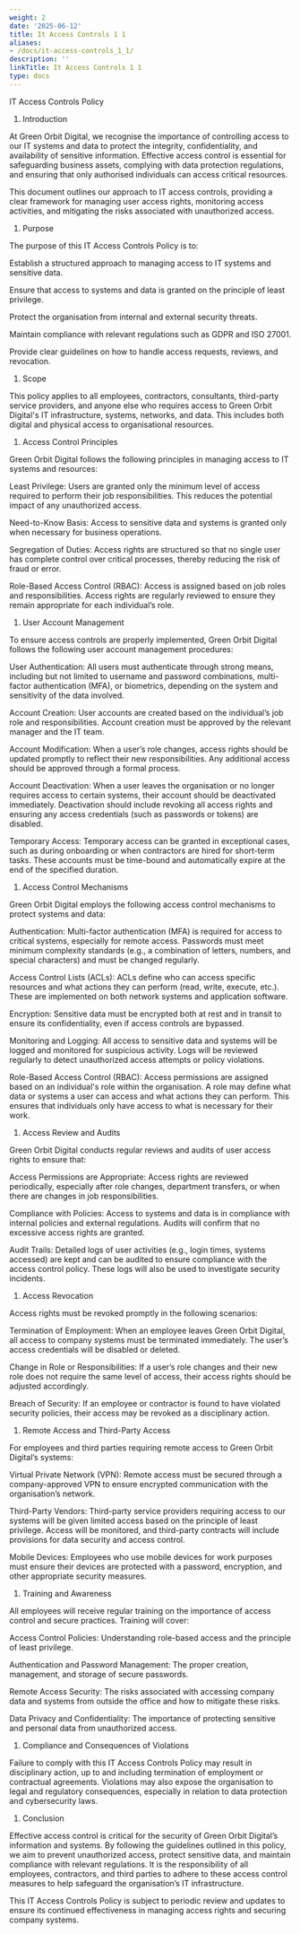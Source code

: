 ```yaml
---
weight: 2
date: '2025-06-12'
title: It Access Controls 1 1
aliases:
- /docs/it-access-controls_1_1/
description: ''
linkTitle: It Access Controls 1 1
type: docs
---
```


IT Access Controls Policy

1. Introduction

At Green Orbit Digital, we recognise the importance of controlling access to our IT systems and data to protect the integrity, confidentiality, and availability of sensitive information. Effective access control is essential for safeguarding business assets, complying with data protection regulations, and ensuring that only authorised individuals can access critical resources.

This document outlines our approach to IT access controls, providing a clear framework for managing user access rights, monitoring access activities, and mitigating the risks associated with unauthorized access.

1. Purpose

The purpose of this IT Access Controls Policy is to:

Establish a structured approach to managing access to IT systems and sensitive data.

Ensure that access to systems and data is granted on the principle of least privilege.

Protect the organisation from internal and external security threats.

Maintain compliance with relevant regulations such as GDPR and ISO 27001.

Provide clear guidelines on how to handle access requests, reviews, and revocation.

1. Scope

This policy applies to all employees, contractors, consultants, third-party service providers, and anyone else who requires access to Green Orbit Digital's IT infrastructure, systems, networks, and data. This includes both digital and physical access to organisational resources.

1. Access Control Principles

Green Orbit Digital follows the following principles in managing access to IT systems and resources:

Least Privilege: Users are granted only the minimum level of access required to perform their job responsibilities. This reduces the potential impact of any unauthorized access.

Need-to-Know Basis: Access to sensitive data and systems is granted only when necessary for business operations.

Segregation of Duties: Access rights are structured so that no single user has complete control over critical processes, thereby reducing the risk of fraud or error.

Role-Based Access Control (RBAC): Access is assigned based on job roles and responsibilities. Access rights are regularly reviewed to ensure they remain appropriate for each individual’s role.

1. User Account Management

To ensure access controls are properly implemented, Green Orbit Digital follows the following user account management procedures:

User Authentication: All users must authenticate through strong means, including but not limited to username and password combinations, multi-factor authentication (MFA), or biometrics, depending on the system and sensitivity of the data involved.

Account Creation: User accounts are created based on the individual’s job role and responsibilities. Account creation must be approved by the relevant manager and the IT team.

Account Modification: When a user’s role changes, access rights should be updated promptly to reflect their new responsibilities. Any additional access should be approved through a formal process.

Account Deactivation: When a user leaves the organisation or no longer requires access to certain systems, their account should be deactivated immediately. Deactivation should include revoking all access rights and ensuring any access credentials (such as passwords or tokens) are disabled.

Temporary Access: Temporary access can be granted in exceptional cases, such as during onboarding or when contractors are hired for short-term tasks. These accounts must be time-bound and automatically expire at the end of the specified duration.

1. Access Control Mechanisms

Green Orbit Digital employs the following access control mechanisms to protect systems and data:

Authentication: Multi-factor authentication (MFA) is required for access to critical systems, especially for remote access. Passwords must meet minimum complexity standards (e.g., a combination of letters, numbers, and special characters) and must be changed regularly.

Access Control Lists (ACLs): ACLs define who can access specific resources and what actions they can perform (read, write, execute, etc.). These are implemented on both network systems and application software.

Encryption: Sensitive data must be encrypted both at rest and in transit to ensure its confidentiality, even if access controls are bypassed.

Monitoring and Logging: All access to sensitive data and systems will be logged and monitored for suspicious activity. Logs will be reviewed regularly to detect unauthorized access attempts or policy violations.

Role-Based Access Control (RBAC): Access permissions are assigned based on an individual's role within the organisation. A role may define what data or systems a user can access and what actions they can perform. This ensures that individuals only have access to what is necessary for their work.

1. Access Review and Audits

Green Orbit Digital conducts regular reviews and audits of user access rights to ensure that:

Access Permissions are Appropriate: Access rights are reviewed periodically, especially after role changes, department transfers, or when there are changes in job responsibilities.

Compliance with Policies: Access to systems and data is in compliance with internal policies and external regulations. Audits will confirm that no excessive access rights are granted.

Audit Trails: Detailed logs of user activities (e.g., login times, systems accessed) are kept and can be audited to ensure compliance with the access control policy. These logs will also be used to investigate security incidents.

1. Access Revocation

Access rights must be revoked promptly in the following scenarios:

Termination of Employment: When an employee leaves Green Orbit Digital, all access to company systems must be terminated immediately. The user’s access credentials will be disabled or deleted.

Change in Role or Responsibilities: If a user’s role changes and their new role does not require the same level of access, their access rights should be adjusted accordingly.

Breach of Security: If an employee or contractor is found to have violated security policies, their access may be revoked as a disciplinary action.

1. Remote Access and Third-Party Access

For employees and third parties requiring remote access to Green Orbit Digital’s systems:

Virtual Private Network (VPN): Remote access must be secured through a company-approved VPN to ensure encrypted communication with the organisation’s network.

Third-Party Vendors: Third-party service providers requiring access to our systems will be given limited access based on the principle of least privilege. Access will be monitored, and third-party contracts will include provisions for data security and access control.

Mobile Devices: Employees who use mobile devices for work purposes must ensure their devices are protected with a password, encryption, and other appropriate security measures.

1. Training and Awareness

All employees will receive regular training on the importance of access control and secure practices. Training will cover:

Access Control Policies: Understanding role-based access and the principle of least privilege.

Authentication and Password Management: The proper creation, management, and storage of secure passwords.

Remote Access Security: The risks associated with accessing company data and systems from outside the office and how to mitigate these risks.

Data Privacy and Confidentiality: The importance of protecting sensitive and personal data from unauthorized access.

1. Compliance and Consequences of Violations

Failure to comply with this IT Access Controls Policy may result in disciplinary action, up to and including termination of employment or contractual agreements. Violations may also expose the organisation to legal and regulatory consequences, especially in relation to data protection and cybersecurity laws.

1. Conclusion

Effective access control is critical for the security of Green Orbit Digital’s information and systems. By following the guidelines outlined in this policy, we aim to prevent unauthorized access, protect sensitive data, and maintain compliance with relevant regulations. It is the responsibility of all employees, contractors, and third parties to adhere to these access control measures to help safeguard the organisation’s IT infrastructure.

<!-- Unsupported block type: divider -->

This IT Access Controls Policy is subject to periodic review and updates to ensure its continued effectiveness in managing access rights and securing company systems.



